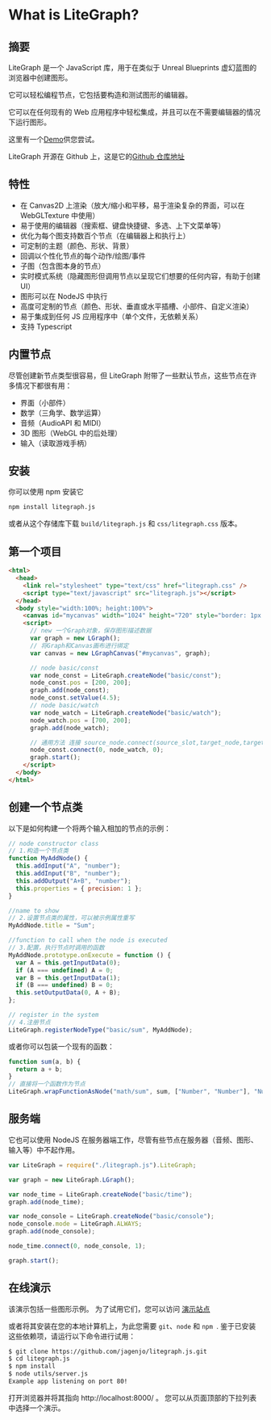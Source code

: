 # What is LiteGraph?

## 摘要

LiteGraph 是一个 JavaScript 库，用于在类似于 Unreal Blueprints 虚幻蓝图的浏览器中创建图形。

它可以轻松编程节点，它包括要构造和测试图形的编辑器。

它可以在任何现有的 Web 应用程序中轻松集成，并且可以在不需要编辑器的情况下运行图形。

这里有一个[Demo](https://tamats.com/projects/litegraph/editor)供您尝试。

LiteGraph 开源在 Github 上，这是它的[Github 仓库地址](https://github.com/jagenjo/litegraph.js)

## 特性

- 在 Canvas2D 上渲染（放大/缩小和平移，易于渲染复杂的界面，可以在 WebGLTexture 中使用）
- 易于使用的编辑器（搜索框、键盘快捷键、多选、上下文菜单等）
- 优化为每个图支持数百个节点（在编辑器上和执行上）
- 可定制的主题（颜色、形状、背景）
- 回调以个性化节点的每个动作/绘图/事件
- 子图（包含图本身的节点）
- 实时模式系统（隐藏图形但调用节点以呈现它们想要的任何内容，有助于创建 UI）
- 图形可以在 NodeJS 中执行
- 高度可定制的节点（颜色、形状、垂直或水平插槽、小部件、自定义渲染）
- 易于集成到任何 JS 应用程序中（单个文件，无依赖关系）
- 支持 Typescript

## 内置节点

尽管创建新节点类型很容易，但 LiteGraph 附带了一些默认节点，这些节点在许多情况下都很有用：

- 界面（小部件）
- 数学（三角学、数学运算）
- 音频（AudioAPI 和 MIDI）
- 3D 图形（WebGL 中的后处理）
- 输入（读取游戏手柄）

## 安装

你可以使用 npm 安装它

```bash
npm install litegraph.js
```

或者从这个存储库下载 `build/litegraph.js` 和 `css/litegraph.css` 版本。

## 第一个项目

```html
<html>
  <head>
    <link rel="stylesheet" type="text/css" href="litegraph.css" />
    <script type="text/javascript" src="litegraph.js"></script>
  </head>
  <body style="width:100%; height:100%">
    <canvas id="mycanvas" width="1024" height="720" style="border: 1px solid"></canvas>
    <script>
      // new 一个Graph对象，保存图形描述数据
      var graph = new LGraph();
      // 将Graph和Canvas画布进行绑定
      var canvas = new LGraphCanvas("#mycanvas", graph);

      // node basic/const
      var node_const = LiteGraph.createNode("basic/const");
      node_const.pos = [200, 200];
      graph.add(node_const);
      node_const.setValue(4.5);
      // node basic/watch
      var node_watch = LiteGraph.createNode("basic/watch");
      node_watch.pos = [700, 200];
      graph.add(node_watch);

      // 通用方法 连接 source_node.connect(source_slot,target_node,target_slot)
      node_const.connect(0, node_watch, 0);
      graph.start();
    </script>
  </body>
</html>
```

## 创建一个节点类

以下是如何构建一个将两个输入相加的节点的示例：

```js
// node constructor class
// 1.构造一个节点类
function MyAddNode() {
  this.addInput("A", "number");
  this.addInput("B", "number");
  this.addOutput("A+B", "number");
  this.properties = { precision: 1 };
}

//name to show
// 2.设置节点类的属性，可以被示例属性重写
MyAddNode.title = "Sum";

//function to call when the node is executed
// 3.配置，执行节点时调用的函数
MyAddNode.prototype.onExecute = function () {
  var A = this.getInputData(0);
  if (A === undefined) A = 0;
  var B = this.getInputData(1);
  if (B === undefined) B = 0;
  this.setOutputData(0, A + B);
};

// register in the system
// 4.注册节点
LiteGraph.registerNodeType("basic/sum", MyAddNode);
```

或者你可以包装一个现有的函数：

```js
function sum(a, b) {
  return a + b;
}
// 直接将一个函数作为节点
LiteGraph.wrapFunctionAsNode("math/sum", sum, ["Number", "Number"], "Number");
```

## 服务端

它也可以使用 NodeJS 在服务器端工作，尽管有些节点在服务器（音频、图形、输入等）中不起作用。

```js
var LiteGraph = require("./litegraph.js").LiteGraph;

var graph = new LiteGraph.LGraph();

var node_time = LiteGraph.createNode("basic/time");
graph.add(node_time);

var node_console = LiteGraph.createNode("basic/console");
node_console.mode = LiteGraph.ALWAYS;
graph.add(node_console);

node_time.connect(0, node_console, 1);

graph.start();
```

## 在线演示

该演示包括一些图形示例。 为了试用它们，您可以访问 [演示站点](http://tamats.com/projects/litegraph/editor)

或者将其安装在您的本地计算机上，为此您需要 `git`、`node` 和 `npm `. 鉴于已安装这些依赖项，请运行以下命令进行试用：

```sh
$ git clone https://github.com/jagenjo/litegraph.js.git
$ cd litegraph.js
$ npm install
$ node utils/server.js
Example app listening on port 80!
```

打开浏览器并将其指向 http://localhost:8000/ 。 您可以从页面顶部的下拉列表中选择一个演示。




